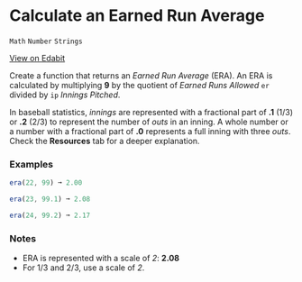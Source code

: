 # Calculate an Earned Run Average

`Math` `Number` `Strings`

[View on Edabit](https://edabit.com/challenge/94RHwrv6PfaqEGYtr)

Create a function that returns an _Earned Run Average_ (ERA). An ERA is calculated by multiplying **9** by the quotient of _Earned Runs Allowed_ `er` divided by `ip` _Innings Pitched_.

In baseball statistics, _innings_ are represented with a fractional part of **.1** (1/3) or **.2** (2/3) to represent the number of _outs_ in an inning. A whole number or a number with a fractional part of **.0** represents a full inning with three _outs_. Check the **Resources** tab for a deeper explanation.

### Examples

```js
era(22, 99) ➞ 2.00

era(23, 99.1) ➞ 2.08

era(24, 99.2) ➞ 2.17
```

### Notes

- ERA is represented with a scale of _2_: **2.08**
- For 1/3 and 2/3, use a scale of _2_.
